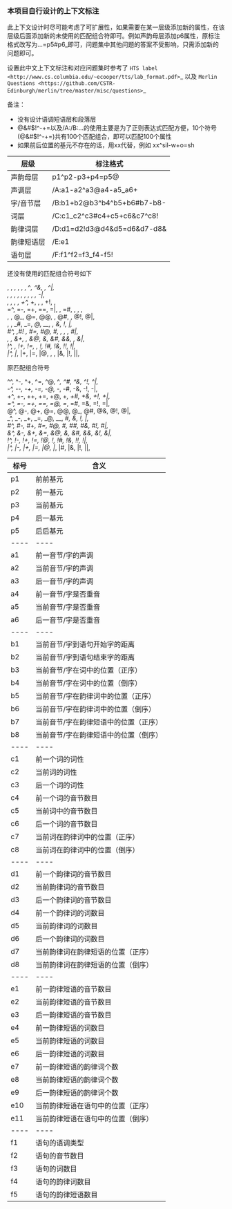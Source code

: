 ### 本项目自行设计的上下文标注

此上下文设计时尽可能考虑了可扩展性，如果需要在某一层级添加新的属性，在该层级后面添加新的未使用的匹配组合符即可。例如声韵母层添加p6属性，原标注格式改写为...=p5#p6_即可，问题集中其他问题的答案不受影响，只需添加新的问题即可。

设置此中文上下文标注和对应问题集时参考了 `HTS label <http://www.cs.columbia.edu/~ecooper/tts/lab_format.pdf>`_ 以及 `Merlin Questions <https://github.com/CSTR-Edinburgh/merlin/tree/master/misc/questions>`_ 

备注：
* 没有设计语调短语层和段落层
* @&#$!^-+=以及/A:/B:...的使用主要是为了正则表达式匹配方便，10个符号(@&#$!^-+=)共有100个匹配组合，即可以匹配100个属性
* 如果前后位置的基元不存在的话，用xx代替，例如 xx^sil-w+o=sh 

层级      |   标注格式
--------- | --------------
声韵母层  |  p1^p2-p3+p4=p5@
声调层    |  /A:a1-a2^a3@a4-a5_a6+
字/音节层 |  /B:b1+b2@b3^b4^b5+b6#b7-b8-
词层      |  /C:c1_c2^c3#c4+c5+c6&c7^c8!
韵律词层  |  /D:d1=d2!d3@d4&d5=d6&d7-d8&
韵律短语层 |  /E:e1|e2-e3@e4+e5|e6#e7#e8&e9!e10-e11#
语句层     |  /F:f1^f2=f3_f4-f5!


还没有使用的匹配组合符号如下

, , , , , , ^_, ^&, , ^|,  
, , , , , , , , , -|,  
, , , , +^, +_, , , +!, ,  
=^, =-, =+, ==, =|, , =#, , , ,  
, , @_, @=, @@, , @#, , @!, @|,  
, , _#, _=, _@, __, , _&, _!, _|,  
#^, ,#! , #=, #@, #_, , , , #|,  
, , &+, , &@, &_, &#, &&, , &|,  
!^, , !+, !=, , !_, !#, !&, !!, !|,  
|^, |_, |+, |=, |@, , , |&, |!, ||,  
  
  
原匹配组合符号 

^^, ^-, ^+, ^=, ^@, ^_, ^#, ^&, ^!, ^|,  
-^, --, -+, -=, -@, -_, -#, -&, -!, -|,  
+^, +-, ++, +=, +@, +_, +#, +&, +!, +|,  
=^, =-, =+, ==, =@, =_, =#, =&, =!, =|,  
@^, @-, @+, @=, @@, @_, @#, @&, @!, @|,  
_^, _-, _+, _=, _@, __, _#, _&, _!, _|,  
#^, #-, #+, #=, #@, #_, ##, #&, #!, #|,  
&^, &-, &+, &=, &@, &_, &#, &&, &!, &|,  
!^, !-, !+, !=, !@, !_, !#, !&, !!, !|,  
|^, |-, |+, |=, |@, |_, |#, |&, |!, ||,  
  
标号  |  含义
---- | ----
p1  |  前前基元
p2  |  前一基元
p3  |  当前基元
p4  |  后一基元
p5  |  后后基元
---- | ----
a1  |  前一音节/字的声调
a2  |  当前音节/字的声调
a3  |  后一音节/字的声调
a4  |  前一音节/字是否重音
a5  |  当前音节/字是否重音
a6  |  后一音节/字是否重音
---- | ----
b1  |  当前音节/字到语句开始字的距离
b2  |  当前音节/字到语句结束字的距离
b3  |  当前音节/字在词中的位置（正序）
b4  |  当前音节/字在词中的位置（倒序）
b5  |  当前音节/字在韵律词中的位置（正序）
b6  |  当前音节/字在韵律词中的位置（倒序）
b7  |  当前音节/字在韵律短语中的位置（正序）
b8  |  当前音节/字在韵律短语中的位置（倒序）
---- | ----
c1  |  前一个词的词性
c2  |  当前词的词性
c3  |  后一个词的词性
c4  |  前一个词的音节数目
c5  |  当前词中的音节数目
c6  |  后一个词的音节数目
c7  |  当前词在韵律词中的位置（正序）
c8  |  当前词在韵律词中的位置（倒序）
---- | ----
d1  |  前一个韵律词的音节数目
d2  |  当前韵律词的音节数目
d3  |  后一个韵律词的音节数目
d4  |  前一个韵律词的词数目
d5  |  当前韵律词的词数目
d6  |  后一个韵律词的词数目
d7  |  当前韵律词在韵律短语的位置（正序）
d8  |  当前韵律词在韵律短语的位置（倒序）
---- | ----
e1  |  前一韵律短语的音节数目
e2  |  当前韵律短语的音节数目
e3  |  后一韵律短语的音节数目
e4  |  前一韵律短语的词数目
e5  |  当前韵律短语的词数目
e6  |  后一韵律短语的词数目
e7  |  前一韵律短语的韵律词个数
e8  |  当前韵律短语的韵律词个数
e9  |  后一韵律短语的韵律词个数
e10  |  当前韵律短语在语句中的位置（正序）
e11  |  当前韵律短语在语句中的位置（倒序）
---- | ----
f1  |  语句的语调类型
f2  |  语句的音节数目
f3  |  语句的词数目
f4  |  语句的韵律词数目
f5  |  语句的韵律短语数目
